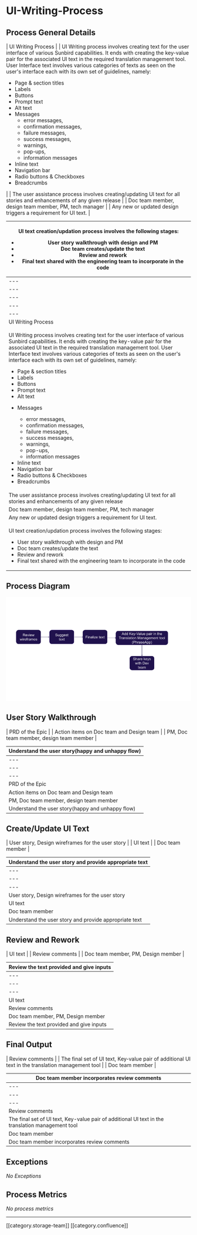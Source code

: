 # UI-Writing-Process

## Process General Details

\| UI Writing Process  | | UI Writing process involves creating text for the user interface of various Sunbird capabilities. It ends with creating the key-value pair for the associated UI text in the required translation management tool.  User Interface text involves various  categories of texts as seen on the user's interface each with its own set of guidelines, namely:

* Page & section titles
* Labels
* Buttons
* Prompt text
* Alt text
* Messages
  * error messages,
  * confirmation messages,
  * failure messages,
  * success messages,
  * warnings,
  * pop-ups,
  * information messages
* Inline text
* Navigation bar
* Radio buttons & Checkboxes
* Breadcrumbs

\| | The user assistance process involves creating/updating UI text for all stories and enhancements of any given release | | Doc team member, design team member, PM, tech manager | | Any new or updated design triggers a requirement for UI text. |

| <p>UI text creation/updation process involves the following stages:</p><ul><li>User story walkthrough with design and PM</li><li>Doc team creates/update the text</li><li>Review and rework</li><li>Final text shared with the engineering team to incorporate in the code</li></ul>                                                                                                                                                                                                                                                                                                                                                                                                                                                                                                                 |
| ---------------------------------------------------------------------------------------------------------------------------------------------------------------------------------------------------------------------------------------------------------------------------------------------------------------------------------------------------------------------------------------------------------------------------------------------------------------------------------------------------------------------------------------------------------------------------------------------------------------------------------------------------------------------------------------------------------------------------------------------------------------------------------------------------- |
| ---                                                                                                                                                                                                                                                                                                                                                                                                                                                                                                                                                                                                                                                                                                                                                                                                  |
| ---                                                                                                                                                                                                                                                                                                                                                                                                                                                                                                                                                                                                                                                                                                                                                                                                  |
| ---                                                                                                                                                                                                                                                                                                                                                                                                                                                                                                                                                                                                                                                                                                                                                                                                  |
| ---                                                                                                                                                                                                                                                                                                                                                                                                                                                                                                                                                                                                                                                                                                                                                                                                  |
| ---                                                                                                                                                                                                                                                                                                                                                                                                                                                                                                                                                                                                                                                                                                                                                                                                  |
| UI Writing Process                                                                                                                                                                                                                                                                                                                                                                                                                                                                                                                                                                                                                                                                                                                                                                                   |
| <p>UI Writing process involves creating text for the user interface of various Sunbird capabilities. It ends with creating the key-value pair for the associated UI text in the required translation management tool.  User Interface text involves various  categories of texts as seen on the user's interface each with its own set of guidelines, namely:</p><ul><li>Page &#x26; section titles</li><li>Labels</li><li>Buttons</li><li>Prompt text</li><li>Alt text</li><li><p>Messages</p><ul><li>error messages,</li><li>confirmation messages,</li><li>failure messages,</li><li>success messages,</li><li>warnings,</li><li>pop-ups,</li><li>information messages</li></ul></li><li>Inline text</li><li>Navigation bar</li><li>Radio buttons &#x26; Checkboxes</li><li>Breadcrumbs</li></ul> |
| The user assistance process involves creating/updating UI text for all stories and enhancements of any given release                                                                                                                                                                                                                                                                                                                                                                                                                                                                                                                                                                                                                                                                                 |
| Doc team member, design team member, PM, tech manager                                                                                                                                                                                                                                                                                                                                                                                                                                                                                                                                                                                                                                                                                                                                                |
| Any new or updated design triggers a requirement for UI text.                                                                                                                                                                                                                                                                                                                                                                                                                                                                                                                                                                                                                                                                                                                                        |
| <p>UI text creation/updation process involves the following stages:</p><ul><li>User story walkthrough with design and PM</li><li>Doc team creates/update the text</li><li>Review and rework</li><li>Final text shared with the engineering team to incorporate in the code</li></ul>                                                                                                                                                                                                                                                                                                                                                                                                                                                                                                                 |

## Process Diagram

![](<images/storage/UI text process.png>)

## User Story Walkthrough

\| PRD of the Epic | | Action items on Doc team and Design team | | PM, Doc team member, design team member |

| Understand the user story(happy and unhappy flow) |
| ------------------------------------------------- |
| ---                                               |
| ---                                               |
| ---                                               |
| PRD of the Epic                                   |
| Action items on Doc team and Design team          |
| PM, Doc team member, design team member           |
| Understand the user story(happy and unhappy flow) |

## Create/Update UI Text

\| User story, Design wireframes for the user story  | | UI text | | Doc team member |

| Understand the user story and provide appropriate text |
| ------------------------------------------------------ |
| ---                                                    |
| ---                                                    |
| ---                                                    |
| User story, Design wireframes for the user story       |
| UI text                                                |
| Doc team member                                        |
| Understand the user story and provide appropriate text |

## Review and Rework

\| UI text | | Review comments | | Doc team member, PM, Design member |

| Review the text provided and give inputs |
| ---------------------------------------- |
| ---                                      |
| ---                                      |
| ---                                      |
| UI text                                  |
| Review comments                          |
| Doc team member, PM, Design member       |
| Review the text provided and give inputs |

## Final Output

\| Review comments | | The final set of UI text, Key-value pair of additional UI text in the translation management tool | | Doc team member |

| Doc team member incorporates review comments                                                      |
| ------------------------------------------------------------------------------------------------- |
| ---                                                                                               |
| ---                                                                                               |
| ---                                                                                               |
| Review comments                                                                                   |
| The final set of UI text, Key-value pair of additional UI text in the translation management tool |
| Doc team member                                                                                   |
| Doc team member incorporates review comments                                                      |

## Exceptions&#x20;

_No Exceptions_

## Process Metrics

_No process metrics_

***

\[\[category.storage-team]] \[\[category.confluence]]
